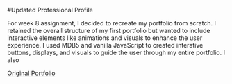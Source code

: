 #Updated Professional Profile

For week 8 assignment, I decided to recreate my portfolio from scratch. I retained the overall structure of my first portfolio but wanted to include interactive elements like animations and visuals to enhance the user experience. I used MDB5 and vanilla JavaScript to created interative buttons, displays, and visuals to guide the user through my entire portfolio. I also

[Original Portfolio](https://github.com/thomle0418/Portfolio)

